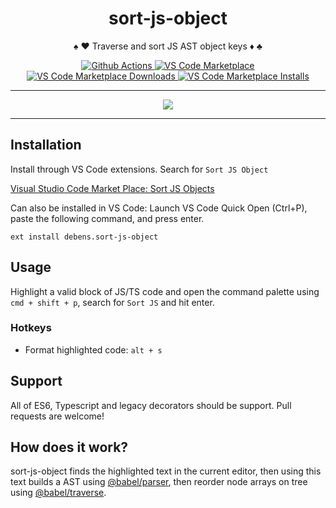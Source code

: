 <div align="center">
  <h1>sort-js-object</h1>

♠️ ♥️ Traverse and sort JS AST object keys ♦️ ♣️

<p align="center">
    <a href="https://github.com/Debens/sort-js-object/actions">
      <img src="https://github.com/Debens/sort-js-object/workflows/Test & Build/badge.svg" alt="Github Actions" />
    </a>
    <a href="https://marketplace.visualstudio.com/items?itemName=debens.sort-js-object">
      <img src="https://vsmarketplacebadge.apphb.com/version/debens.sort-js-object.svg" alt="VS Code Marketplace" />
    </a>
    <a href="https://marketplace.visualstudio.com/items?itemName=debens.sort-js-object">
      <img alt="VS Code Marketplace Downloads" src="https://img.shields.io/visual-studio-marketplace/d/debens.sort-js-object">
    </a>
    <a href="https://marketplace.visualstudio.com/items?itemName=debens.sort-js-object">
      <img src="https://vsmarketplacebadge.apphb.com/installs/debens.sort-js-object.svg" alt="VS Code Marketplace Installs" />
    </a>
</p>

</div>

<hr />

<div align="center">
  <img src="https://github.com/Debens/sort-js-object/raw/master/example/sort-js-object.gif" />
</div>

<hr />

## Installation

Install through VS Code extensions. Search for `Sort JS Object`

[Visual Studio Code Market Place: Sort JS Objects](https://marketplace.visualstudio.com/items?itemName=debens.sort-js-object)

Can also be installed in VS Code: Launch VS Code Quick Open (Ctrl+P), paste the following command, and press enter.

```
ext install debens.sort-js-object
```

## Usage

Highlight a valid block of JS/TS code and open the command palette using `cmd + shift + p`, search for `Sort JS` and hit enter.

### Hotkeys

-   Format highlighted code: `alt + s`

## Support

All of ES6, Typescript and legacy decorators should be support. Pull requests are welcome!

## How does it work?

sort-js-object finds the highlighted text in the current editor, then using this text builds a AST using [@babel/parser](https://babeljs.io/docs/en/babel-parser), then reorder node arrays on tree using [@babel/traverse](https://babeljs.io/docs/en/babel-traverse).
